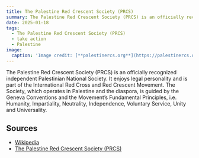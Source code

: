 ```yaml
---
title: The Palestine Red Crescent Society (PRCS)
summary: The Palestine Red Crescent Society (PRCS) is an officially recognized independent Palestinian National Society. 
date: 2025-01-18
tags:
  - The Palestine Red Crescent Society (PRCS)
  - take action
  - Palestine
image:
  caption: 'Image credit: [**palestinercs.org**](https://palestinercs.org/en)'
---
```


The Palestine Red Crescent Society (PRCS) is an officially recognized independent Palestinian National Society. It enjoys legal personality and is part of the International Red Cross and Red Crescent Movement. The Society, which operates in Palestine and the diaspora, is guided by the Geneva Conventions and the Movement’s Fundamental Principles, i.e. Humanity, Impartiality, Neutrality, Independence, Voluntary Service, Unity and Universality.


## Sources

- [Wikipedia](https://en.wikipedia.org/wiki/Palestine_Red_Crescent_Society)
- [The Palestine Red Crescent Society (PRCS)](https://palestinercs.org/en)
